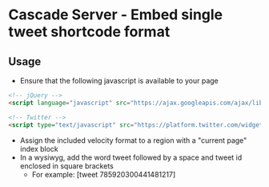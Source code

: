 # Cascade Server - Embed single tweet shortcode format

## Usage

* Ensure that the following javascript is available to your page

```html
<!-- jQuery -->
<script language="javascript" src="https://ajax.googleapis.com/ajax/libs/jquery/1.6.4/jquery.min.js"></script>

<!-- Twitter -->
<script type="text/javascript" src="https://platform.twitter.com/widgets.js"></script>
```
* Assign the included velocity format to a region with a "current page" index block
* In a wysiwyg, add the word tweet followed by a space and tweet id enclosed in square brackets
  * For example: [tweet 785920300441481217]
